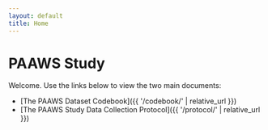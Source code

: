 ```yaml
---
layout: default
title: Home
---
```


# PAAWS Study

Welcome. Use the links below to view the two main documents:

- [The PAAWS Dataset Codebook]({{ '/codebook/' | relative_url }})
- [The PAAWS Study Data Collection Protocol]({{ '/protocol/' | relative_url }})
